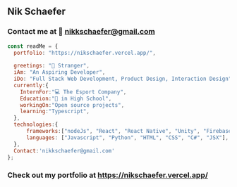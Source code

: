 ## Nik Schaefer
### Contact me at 📧  nikkschaefer@gmail.com
```js
const readMe = {
  portfolio: "https://nikschaefer.vercel.app/",
  
  greetings: "👋 Stranger",
  iAm: "An Aspiring Developer",
  iDo: "Full Stack Web Development, Product Design, Interaction Design",
  currently:{
    InternFor:"💻 The Esport Company",
    Education:"🏫 in High School",
    workingOn:"Open source projects",
    learning:"Typescript",
  },
  technologies:{
      frameworks:["nodeJs", "React", "React Native", "Unity", "Firebase"],
      languages: ["Javascript", "Python", "HTML", "CSS", "C#", "JSX"],
  },
  Contact:'nikkschaefer@gmail.com'
};
```
### Check out my portfolio at https://nikschaefer.vercel.app/
